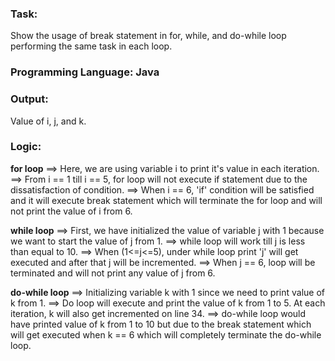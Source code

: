 ### Task: 
Show the usage of break statement in for, while, and do-while loop performing the same task in each loop.

### Programming Language: Java

### Output: 
Value of i, j, and k.

### Logic:

**for loop** 
    ==> Here, we are using variable i to print it's value in each iteration.
    ==> From i == 1 till i == 5, for loop will not execute if statement due to the dissatisfaction of condition.
    ==> When i == 6, 'if' condition will be satisfied and it will execute break statement which will terminate the for loop and will not print the value of i from 6.

**while loop**
    ==> First, we have initialized the value of variable j  with 1 because we want to start the value of j from 1.
    ==> while loop will work till j is less than equal to 10.
    ==> When (1<=j<=5), under while loop print 'j' will get executed and after that j will be incremented.
    ==> When j == 6, loop will be terminated and will not print any value of j from 6.

**do-while loop**
    ==> Initializing variable k with 1 since we need to print value of k from 1.
    ==> Do loop will execute and print the value of k from 1 to 5. At each iteration, k will also get incremented on line 34.
    ==> do-while loop would have printed value of k from 1 to 10 but due to the break statement which will get executed when k == 6 which will completely terminate the do-while loop.
